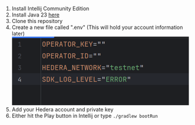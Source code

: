 1. Install Intellij Community Edition
2. Install Java 23 [here](https://www.oracle.com/java/technologies/downloads/)
3. Clone this repository
4. Create a new file called ".env" (This will hold your account information later)
![img.png](images/img.png)
5. Add your Hedera account and private key
6. Either hit the Play button in Intellij or type ```./gradlew bootRun```